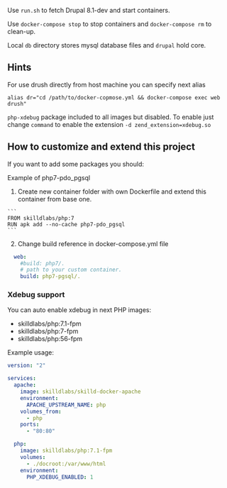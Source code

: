 Use `run.sh` to fetch Drupal 8.1-dev and start containers.

Use `docker-compose stop` to stop containers and `docker-compose rm` to clean-up.

Local `db` directory stores mysql database files and `drupal` hold core.

## Hints

  For use drush directly from host machine you can specify next alias

  ```alias dr="cd /path/to/docker-copmose.yml && docker-compose exec web drush"```

  `php-xdebug` package included to all images but disabled.
  To enable just change `command` to enable the extension `-d zend_extension=xdebug.so`

## How to customize and extend this project

  If you want to add some packages you should:

  Example of php7-pdo_pgsql

  1) Create new container folder
  with own Dockerfile and extend this container from base one.

    ```
    FROM skilldlabs/php:7
    RUN apk add --no-cache php7-pdo_pgsql
    ```

  2) Change build reference in docker-compose.yml file

  ```yaml
    web:
      #build: php7/.
      # path to your custom container.
      build: php7-pgsql/.
  ```

### Xdebug support

You can auto enable xdebug in next PHP images:
 * skilldlabs/php:7.1-fpm
 * skilldlabs/php:7-fpm
 * skilldlabs/php:56-fpm

Example usage:
  ```yaml
  version: "2"
  
  services:
    apache:
      image: skilldlabs/skilld-docker-apache
      environment:
        APACHE_UPSTREAM_NAME: php
      volumes_from:
        - php
      ports:
        - "80:80"
  
    php:
      image: skilldlabs/php:7.1-fpm
      volumes:
        - ./docroot:/var/www/html
      environment:
        PHP_XDEBUG_ENABLED: 1
  ```
